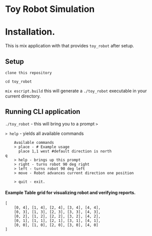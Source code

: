 # Toy Robot Simulation

# Installation.

This is mix application with that provides `toy_robot` after setup.


## Setup

`clone this repository`

`cd toy_robot`

`mix escript.build` this will generate a `./toy_robot` executable in your current directory.

## Running CLI application

`./toy_robot` - this will bring you to a prompt
`>`

`> help` - yields all available commands
```
    Available commands
    > place - # Example usage
      place 1,1 west #default direction is north
q
    > help - brings up this prompt
    > right - turns robot 90 deg right
    > left - turns robot 90 deg left
    > move - Robot advances current direction one position

    > quit - exit.
```


#### Example Table grid for visualizing robot and verifying reports.
```
[
    [0, 4], [1, 4], [2, 4], [3, 4], [4, 4],
    [0, 3], [1, 3], [2, 3], [3, 3], [4, 3],
    [0, 2], [1, 2], [2, 2], [3, 2], [4, 2],
    [0, 1], [1, 1], [2, 1], [3, 1], [4, 1],
    [0, 0], [1, 0], [2, 0], [3, 0], [4, 0]
]
```